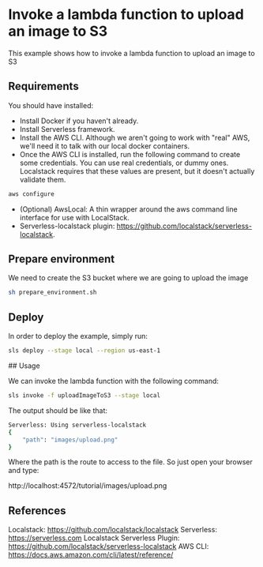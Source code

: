 # Invoke a lambda function to upload an image to S3

This example shows how to invoke a lambda function to upload an image to S3

## Requirements

You should have installed:

- Install Docker if you haven't already.
- Install Serverless framework.
- Install the AWS CLI. Although we aren't going to work with "real" AWS, we'll need it to talk with our local docker containers.
- Once the AWS CLI is installed, run the following command to create some credentials. You can use real credentials, or dummy ones. Localstack requires that these values are present, but it doesn't actually validate them.
```bash
aws configure
```
- (Optional) AwsLocal: A thin wrapper around the aws command line interface for use with LocalStack.
- Serverless-localstack plugin: https://github.com/localstack/serverless-localstack.

## Prepare environment

We need to create the S3 bucket where we are going to upload the image 

```bash
sh prepare_environment.sh
```
## Deploy

In order to deploy the example, simply run:

```bash
sls deploy --stage local --region us-east-1
```
## Usage

We can invoke the lambda function with the following command:
```bash
sls invoke -f uploadImageToS3 --stage local
```

The output should be like that:
```bash
Serverless: Using serverless-localstack
{
    "path": "images/upload.png"
}
```

Where the path is the route to access to the file. So just open your browser and type:

http://localhost:4572/tutorial/images/upload.png

## References

Localstack: https://github.com/localstack/localstack
Serverless: https://serverless.com
Localstack Serverless Plugin: https://github.com/localstack/serverless-localstack
AWS CLI: https://docs.aws.amazon.com/cli/latest/reference/